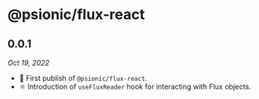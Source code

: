 # @psionic/flux-react

## 0.0.1

<i>Oct 19, 2022</i>

* 🥳 First publish of `@psionic/flux-react`.
* ⚛️ Introduction of `useFluxReader` hook for interacting with Flux objects.